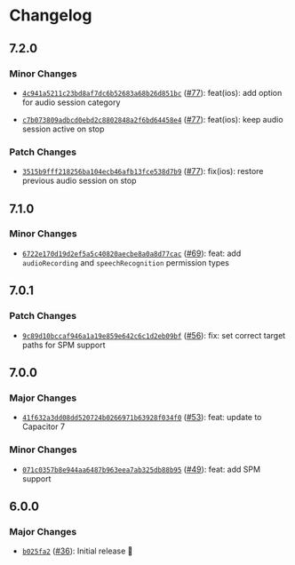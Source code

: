 # Changelog

## 7.2.0

### Minor Changes

- [`4c941a5211c23bd8af7dc6b52683a68b26d851bc`](https://github.com/capawesome-team/capacitor-plugins-sponsorware/commit/4c941a5211c23bd8af7dc6b52683a68b26d851bc) ([#77](https://github.com/capawesome-team/capacitor-plugins-sponsorware/pull/77)): feat(ios): add option for audio session category

- [`c7b073809adbcd0ebd2c8802848a2f6bd64458e4`](https://github.com/capawesome-team/capacitor-plugins-sponsorware/commit/c7b073809adbcd0ebd2c8802848a2f6bd64458e4) ([#77](https://github.com/capawesome-team/capacitor-plugins-sponsorware/pull/77)): feat(ios): keep audio session active on stop

### Patch Changes

- [`3515b9fff218256ba104ecb46afb13fce538d7b9`](https://github.com/capawesome-team/capacitor-plugins-sponsorware/commit/3515b9fff218256ba104ecb46afb13fce538d7b9) ([#77](https://github.com/capawesome-team/capacitor-plugins-sponsorware/pull/77)): fix(ios): restore previous audio session on stop

## 7.1.0

### Minor Changes

- [`6722e170d19d2ef5a5c40820aecbe8a0a8d77cac`](https://github.com/capawesome-team/capacitor-plugins-sponsorware/commit/6722e170d19d2ef5a5c40820aecbe8a0a8d77cac) ([#69](https://github.com/capawesome-team/capacitor-plugins-sponsorware/pull/69)): feat: add `audioRecording` and `speechRecognition` permission types

## 7.0.1

### Patch Changes

- [`9c89d10bccaf946a1a19e859e642c6c1d2eb09bf`](https://github.com/capawesome-team/capacitor-plugins-sponsorware/commit/9c89d10bccaf946a1a19e859e642c6c1d2eb09bf) ([#56](https://github.com/capawesome-team/capacitor-plugins-sponsorware/pull/56)): fix: set correct target paths for SPM support

## 7.0.0

### Major Changes

- [`41f632a3dd08dd520724b0266971b63928f034f0`](https://github.com/capawesome-team/capacitor-plugins-sponsorware/commit/41f632a3dd08dd520724b0266971b63928f034f0) ([#53](https://github.com/capawesome-team/capacitor-plugins-sponsorware/pull/53)): feat: update to Capacitor 7

### Minor Changes

- [`071c0357b8e944aa6487b963eea7ab325db88b95`](https://github.com/capawesome-team/capacitor-plugins-sponsorware/commit/071c0357b8e944aa6487b963eea7ab325db88b95) ([#49](https://github.com/capawesome-team/capacitor-plugins-sponsorware/pull/49)): feat: add SPM support

## 6.0.0

### Major Changes

- [`b025fa2`](https://github.com/capawesome-team/capacitor-plugins-sponsorware/commit/b025fa2c774826c2ae9377cef182f9061e2cbe4c) ([#36](https://github.com/capawesome-team/capacitor-plugins-sponsorware/pull/36)): Initial release 🚀
